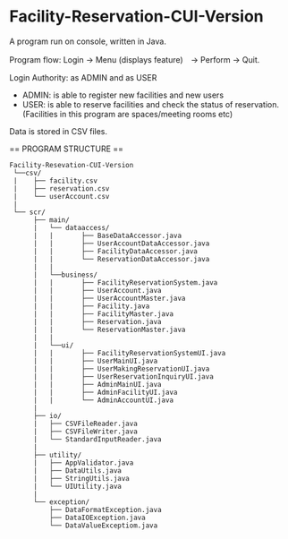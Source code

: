 # Facility-Reservation-CUI-Version

A program run on console, written in Java.

Program flow: Login → Menu (displays feature)　→ Perform → Quit.

Login Authority: as ADMIN and as USER
  * ADMIN: is able to register new facilities and new users
  * USER: is able to reserve facilities and check the status of reservation.
  (Facilities in this program are spaces/meeting rooms etc)
  
 Data is stored in CSV files.

== PROGRAM STRUCTURE == 
```
Facility-Resevation-CUI-Version
 └──csv/
 |    ├── facility.csv
 |    ├── reservation.csv
 |    └── userAccount.csv
 |      
 └── scr/
      ├── main/
      |   └── dataaccess/
      |   |       ├── BaseDataAccessor.java
      |   |       ├── UserAccountDataAccessor.java
      |   |       ├── FacilityDataAccessor.java 
      |   |       └── ReservationDataAccessor.java 
      |   |
      |   └──business/
      |   |       ├── FacilityReservationSystem.java      
      |   |       ├── UserAccount.java
      |   |       ├── UserAccountMaster.java
      |   |       ├── Facility.java
      |   |       ├── FacilityMaster.java
      |   |       ├── Reservation.java
      |   |       └── ReservationMaster.java      
      |   |
      |   └──ui/
      |   |       ├── FacilityReservationSystemUI.java      
      |   |       ├── UserMainUI.java
      |   |       ├── UserMakingReservationUI.java
      |   |       ├── UserReservationInquiryUI.java
      |   |       ├── AdminMainUI.java
      |   |       ├── AdminFacilityUI.java
      |   |       └── AdminAccountUI.java   
      |   
      ├── io/
      |   ├── CSVFileReader.java
      |   ├── CSVFileWriter.java
      |   └── StandardInputReader.java
      |
      ├── utility/
      |   ├── AppValidator.java
      |   ├── DataUtils.java
      |   ├── StringUtils.java      
      |   └── UIUtility.java
      |
      └── exception/
          ├── DataFormatException.java
          ├── DataIOException.java
          └── DataValueExceptiom.java
```
